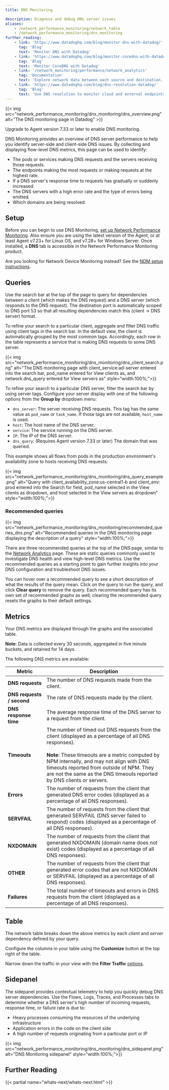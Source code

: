 ```yaml
---
title: DNS Monitoring

description: Diagnose and debug DNS server issues
aliases:
    - /network_performance_monitoring/network_table
    - /network_performance_monitoring/dns_monitoring
further_reading:
    - link: 'https://www.datadoghq.com/blog/monitor-dns-with-datadog/'
      tag: 'Blog'
      text: 'Monitor DNS with Datadog'
    - link: 'https://www.datadoghq.com/blog/monitor-coredns-with-datadog/'
      tag: 'Blog'
      text: 'Monitor CoreDNS with Datadog'
    - link: '/network_monitoring/performance/network_analytics'
      tag: 'Documentation'
      text: 'Explore network data between each source and destination.'
    - link: 'https://www.datadoghq.com/blog/dns-resolution-datadog/'
      tag: 'Blog'
      text: 'Use DNS resolution to monitor cloud and external endpoints'
---
```


{{< img src="network_performance_monitoring/dns_monitoring/dns_overview.png" alt="The DNS monitoring page in Datadog" >}}

<div class="alert alert-info">
Upgrade to Agent version 7.33 or later to enable DNS monitoring.
</div>

DNS Monitoring provides an overview of DNS server performance to help you identify server-side and client-side DNS issues. By collecting and displaying flow-level DNS metrics, this page can be used to identify:

* The pods or services making DNS requests and the servers receiving those requests.
* The endpoints making the most requests or making requests at the highest rate.
* If a DNS server's response time to requests has gradually or suddenly increased.
* The DNS servers with a high error rate and the type of errors being emitted.
* Which domains are being resolved.

## Setup

Before you can begin to use DNS Monitoring, [set up Network Performance Monitoring][1]. Also ensure you are using the latest version of the Agent, or at least Agent v7.23+ for Linux OS, and v7.28+ for Windows Server. Once installed, a **DNS** tab is accessible in the Network Performance Monitoring product.

Are you looking for Network Device Monitoring instead? See the [NDM setup instructions][2].

## Queries

Use the search bar at the top of the page to query for dependencies between a client (which makes the DNS request) and a DNS server (which responds to the DNS request). The destination port is automatically scoped to DNS port 53 so that all resulting dependencies match this (client → DNS server) format.

To refine your search to a particular client, aggregate and filter DNS traffic using client tags in the search bar. In the default view, the client is automatically grouped by the most common tags. Accordingly, each row in the table represents a service that is making DNS requests to some DNS server.

{{< img src="network_performance_monitoring/dns_monitoring/dns_client_search.png" alt="The DNS monitoring page with client_service:ad-server entered into the search bar, pod_name entered for View clients as, and network.dns_query entered for View servers as" style="width:100%;">}}

To refine your search to a particular DNS server, filter the search bar by using server tags. Configure your server display with one of the following options from the **Group by** dropdown menu:

* `dns_server`: The server receiving DNS requests. This tag has the same value as `pod_name` or `task_name`. If those tags are not available, `host_name` is used.
* `host`: The host name of the DNS server.
* `service`: The service running on the DNS server.
* `IP`: The IP of the DNS server.
* `dns_query`: (Requires Agent version 7.33 or later) The domain that was queried.

This example shows all flows from pods in the production environment's availability zone to hosts receiving DNS requests:

{{< img src="network_performance_monitoring/dns_monitoring/dns_query_example.png" alt="Query with client_availability_zone:us-central1-b and client_env: prod entered into the Search for field, pod_name selected in the View clients as dropdown, and host selected in the View servers as dropdown" style="width:100%;">}}

### Recommended queries

{{< img src="network_performance_monitoring/dns_monitoring/recommended_queries_dns.png" alt="Recommended queries in the DNS monitoring page displaying the description of a query" style="width:100%;">}}

There are three recommended queries at the top of the DNS page, similar to the [Network Analytics][4] page. These are static queries commonly used to investigate DNS health and view high-level DNS metrics. Use the recommended queries as a starting point to gain further insights into your DNS configuration and troubleshoot DNS issues.

You can hover over a recommended query to see a short description of what the results of the query mean. Click on the query to run the query, and click **Clear query** to remove the query. Each recommended query has its own set of recommended graphs as well; clearing the recommended query resets the graphs to their default settings.

## Metrics

Your DNS metrics are displayed through the graphs and the associated table.

**Note**: Data is collected every 30 seconds, aggregated in five minute buckets, and retained for 14 days.

The following DNS metrics are available:

| Metric                   | Description                                                                                                             |
|--------------------------|-------------------------------------------------------------------------------------------------------------------------|
| **DNS requests**         | The number of DNS requests made from the client.                                                                         |
| **DNS requests / second** | The rate of DNS requests made by the client.                                                                             |
| **DNS response time**    | The average response time of the DNS server to a request from the client.                                                |
| **Timeouts**             | The number of timed out DNS requests from the client (displayed as a percentage of all DNS responses). <br  /><br />**Note**: These timeouts are a metric computed by NPM internally, and may not align with DNS timeouts reported from outside of NPM. They are not the same as the DNS timeouts reported by DNS clients or servers.                |
| **Errors**               | The number of requests from the client that generated DNS error codes (displayed as a percentage of all DNS responses).   |
| **SERVFAIL**             | The number of requests from the client that generated SERVFAIL (DNS server failed to respond) codes (displayed as a percentage of all DNS responses).   |
| **NXDOMAIN**             | The number of requests from the client that generated NXDOMAIN (domain name does not exist) codes (displayed as a percentage of all DNS responses).   |
| **OTHER**                | The number of requests from the client that generated error codes that are not NXDOMAIN or SERVFAIL (displayed as a percentage of all DNS responses).   |
| **Failures**             | The total number of timeouts and errors in DNS requests from the client (displayed as a percentage of all DNS responses). |

## Table

The network table breaks down the above metrics by each _client_ and _server_ dependency defined by your query.

Configure the columns in your table using the **Customize** button at the top right of the table.

Narrow down the traffic in your view with the **Filter Traffic** [options][3].

## Sidepanel

The sidepanel provides contextual telemetry to help you quickly debug DNS server dependencies. Use the Flows, Logs, Traces, and Processes tabs to determine whether a DNS server's high number of incoming requests, response time, or failure rate is due to:

* Heavy processes consuming the resources of the underlying infrastructure
* Application errors in the code on the client side
* A high number of requests originating from a particular port or IP

{{< img src="network_performance_monitoring/dns_monitoring/dns_sidepanel.png" alt="DNS Monitoring sidepanel" style="width:100%;">}}

## Further Reading

{{< partial name="whats-next/whats-next.html" >}}


[1]: /network_monitoring/performance/
[2]: /network_monitoring/devices/snmp_metrics/?tab=snmpv2
[3]: /network_monitoring/performance/network_analytics#table
[4]: /network_monitoring/performance/network_analytics/#recommended-queries
